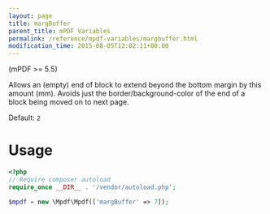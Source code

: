 ```yaml
---
layout: page
title: margBuffer
parent_title: mPDF Variables
permalink: /reference/mpdf-variables/margbuffer.html
modification_time: 2015-08-05T12:02:11+00:00
---
```


(mPDF >= 5.5)

Allows an (empty) end of block to extend beyond the bottom margin by this amount (mm). Avoids just the 
border/background-color of the end of a block being moved on to next page.

Default: `2`


# Usage

```php
<?php
// Require composer autoload
require_once __DIR__ . '/vendor/autoload.php';

$mpdf = new \Mpdf\Mpdf(['margBuffer' => 7]);

```